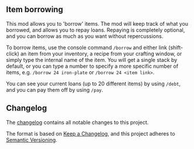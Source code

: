 Item borrowing
--------------
This mod allows you to 'borrow' items. The mod will keep track of what you borrowed, and allows you to repay loans.
 Repaying is completely optional, and you can borrow as much as you want without repercussions.

To borrow items, use the console command `/borrow` and either link (shift-click) an item from your inventory, 
 a recipe from your crafting window, or simply type the internal name of the item. You will get a single stack by default,
 or you can type a number to specify a more specific number of items, e.g. `/borrow 24 iron-plate` or `/borrow 24 <item link>`.
 
You can see your current loans (up to 20 different items) by using `/debt`, and you can pay them off by using `/pay`.

Changelog
---------
The [changelog](changelog.txt) contains all notable changes to this project.

The format is based on [Keep a Changelog](https://keepachangelog.com/en/1.0.0/),
and this project adheres to [Semantic Versioning](https://semver.org/spec/v2.0.0.html).
